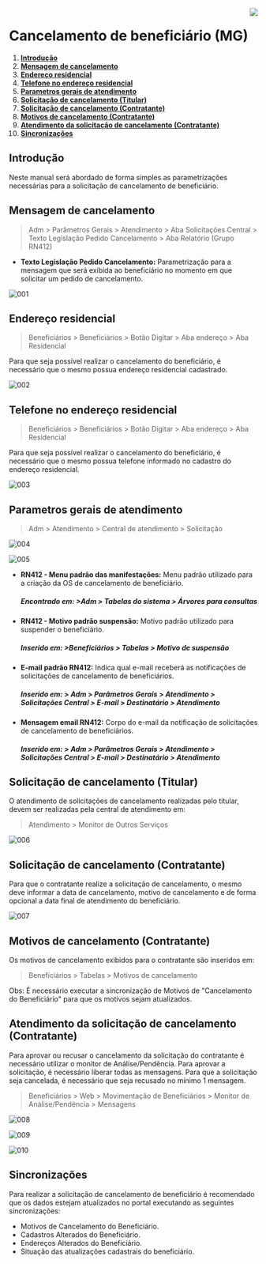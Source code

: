 <img src="../../src/images/benner_rgb.png" align="right"/>

# Cancelamento de beneficiário (MG)

1.  **[Introdução](#introdução)**
2.  **[Mensagem de cancelamento](#mensagem-de-cancelamento)**
3.  **[Endereço residencial](#endereço-residencial)**
4.  **[Telefone no endereço residencial](#telefone-no-endereço-residencial)**
5.  **[Parametros gerais de atendimento](#parametros-gerais-de-atendimento)**
6.  **[Solicitação de cancelamento (Titular)](#solicitação-de-cancelamento-(titular))**
7.  **[Solicitação de cancelamento (Contratante)](#solicitação-de-cancelamento-(contratante))**
8.  **[Motivos de cancelamento (Contratante)](#motivos-de-cancelamento-(contratante))**
9.  **[Atendimento da solicitação de cancelamento (Contratante)](#atendimento-da-solicitação-de-cancelamento-(contratante))**
10. **[Sincronizações](#sincronizações)**

## Introdução

Neste manual será abordado de forma simples as parametrizações necessárias para a solicitação de cancelamento de beneficiário.

## Mensagem de cancelamento

> Adm > Parâmetros Gerais > Atendimento > Aba Solicitações Central > Texto Legislação Pedido Cancelamento > Aba Relatório (Grupo RN412)

* **Texto Legislação Pedido Cancelamento:** Parametrização para a mensagem que será exibida ao beneficiário no momento em que solicitar um pedido de cancelamento.

![001](src/images/001.png)

## Endereço residencial

> Beneficiários > Beneficiários > Botão Digitar > Aba endereço > Aba Residencial

Para que seja possível realizar o cancelamento do beneficiário, é necessário que o mesmo possua endereço residencial cadastrado.

![002](src/images/002.png)

## Telefone no endereço residencial

> Beneficiários > Beneficiários > Botão Digitar > Aba endereço > Aba Residencial

Para que seja possível realizar o cancelamento do beneficiário, é necessário que o mesmo possua telefone informado no cadastro do endereço residencial.

![003](src/images/003.png)

## Parametros gerais de atendimento

> Adm > Atendimento > Central de atendimento > Solicitação

![004](src/images/004.png)

![005](src/images/005.png)

* **RN412 - Menu padrão das manifestações:** Menu padrão utilizado para a criação da OS de cancelamento de beneficiário.

    ##### Encontrado em: >Adm > Tabelas do sistema > Árvores para consultas

* **RN412 - Motivo padrão suspensão:** Motivo padrão utilizado para suspender o beneficiário.

    ##### Inserido em: >Beneficiários > Tabelas > Motivo de suspensão

* **E-mail padrão RN412:** Indica qual e-mail receberá as notificações de solicitações de cancelamento de beneficiários.

    ##### Inserido em: > Adm > Parâmetros Gerais > Atendimento > Solicitações Central > E-mail >  Destinatário > Atendimento

* **Mensagem email RN412:** Corpo do e-mail da notificação de solicitações de cancelamento de beneficiários.

    ##### Inserido em: > Adm > Parâmetros Gerais > Atendimento > Solicitações Central > E-mail >  Destinatário > Atendimento


## Solicitação de cancelamento (Titular)

O atendimento de solicitações de cancelamento realizadas pelo titular, devem ser realizadas pela central de atendimento em:

> Atendimento > Monitor de Outros Serviços

![006](src/images/006.png)

## Solicitação de cancelamento (Contratante)

Para que o contratante realize a solicitação de cancelamento, o mesmo deve informar a data de cancelamento, motivo de cancelamento e de forma opcional a data final de atendimento do beneficiário.

![007](src/images/007.png)

## Motivos de cancelamento (Contratante)

Os motivos de cancelamento exibidos para o contratante são inseridos em:

> Beneficiários > Tabelas > Motivos de cancelamento

Obs: É necessário executar a sincronização de Motivos de "Cancelamento do Beneficiário" para que os motivos sejam atualizados.

## Atendimento da solicitação de cancelamento (Contratante)

Para aprovar ou recusar o cancelamento da solicitação do contratante é necessário utilizar o monitor de Análise/Pendência. Para aprovar a solicitação, é necessário liberar todas as mensagens.
Para que a solicitação seja cancelada, é necessário que seja recusado no mínimo 1 mensagem.

> Beneficiários > Web > Movimentação de Beneficiários > Monitor de Análise/Pendência > Mensagens

![008](src/images/008.png)

![009](src/images/009.png)

![010](src/images/010.png)

## Sincronizações

Para realizar a solicitação de cancelamento de beneficiário é recomendado que os dados estejam atualizados no portal executando as seguintes sincronizações:

* Motivos de Cancelamento do Beneficiário.
* Cadastros Alterados do Beneficiário.
* Endereços Alterados do Beneficiário.
* Situação das atualizações cadastrais do beneficiário.